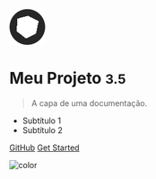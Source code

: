 <!-- _coverpage.md -->

![logo](_media/icon.png)

# Meu Projeto <small>3.5</small>

> A capa de uma documentação.

- Subtítulo 1
- Subtítulo 2

[GitHub](https://github.com/alexandrezlima/documentations/)
[Get Started](#documentations)

<!-- background image -->
<!-- ![](_media/bg.jpg) -->

<!-- background color -->
![color](#000000)
